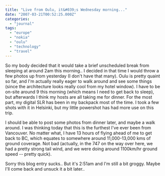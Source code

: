 ```yaml
---
title: "Live from Oulu, it&#039;s Wednesday morning..."
date: "2007-03-21T00:52:25.000Z"
categories: 
  - "journal"
tags: 
  - "europe"
  - "nokia"
  - "oulu"
  - "technology"
  - "travel"
---
```


So my body decided that it would take a brief unscheduled break from sleeping at around 2am this morning.. I decided in that time I would throw a few photos up from yesterday (I don't have that many). Oulu is pretty quaint so far, and I'm actually really eager to walk around and see some things (since the architecture looks really cool from my hotel window). I have to be on-site around 9 this morning (which means I need to get back to sleep), but afterwards I think my hosts are all taking me for dinner. For the most part, my digital SLR has been in my backpack most of the time. I took a few shots with it in Helsinki, but my little powershot has had more use on this trip.

I should be able to post some photos from dinner later, and maybe a walk around. I was thinking today that this is the furthest I've ever been from Vancouver. No matter what, I have 13 hours of flying ahead of me to get back to BC, which equates to somewhere around 11,000-13,000 kms of ground coverage. Not bad (actually, in the 747 on the way over here, we had a pretty strong tail wind, and we were doing around 1100km/hr ground speed -- pretty quick).

Sorry this blog entry sucks.. But it's 2:51am and I'm still a bit groggy. Maybe I'll come back and unsuck it a bit later..
